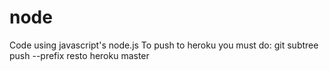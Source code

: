 # node
Code using javascript's node.js 
To push to heroku you must do: 
git subtree push --prefix resto heroku master

